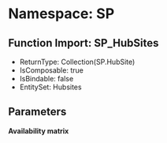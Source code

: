 # Namespace: SP

## Function Import: SP_HubSites

- ReturnType: Collection(SP.HubSite)
- IsComposable: true
- IsBindable: false
- EntitySet: Hubsites

## Parameters

**Availability matrix**

